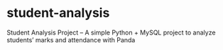 # student-analysis
Student Analysis Project – A simple Python + MySQL project to analyze students’ marks and attendance with Panda
